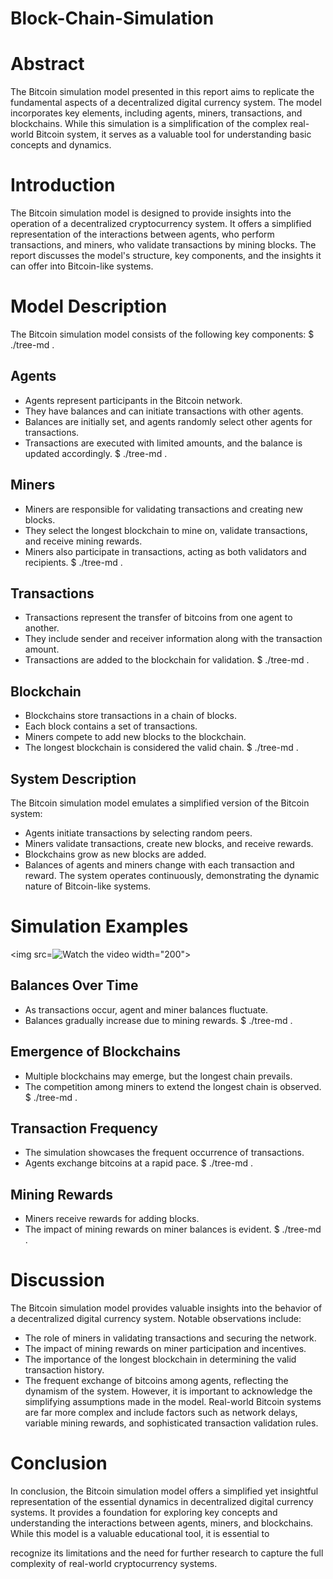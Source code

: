 # Block-Chain-Simulation

# Abstract
The Bitcoin simulation model presented in this report aims to replicate the fundamental aspects of a decentralized digital currency system. The model incorporates key elements, including agents, miners, transactions, and blockchains. While this simulation is a simplification of the complex real-world Bitcoin system, it serves as a valuable tool for understanding basic concepts and dynamics.

# Introduction
The Bitcoin simulation model is designed to provide insights into the operation of a decentralized cryptocurrency system. It offers a simplified representation of the interactions between agents, who perform transactions, and miners, who validate transactions by mining blocks. The report discusses the model's structure, key components, and the insights it can offer into Bitcoin-like systems.

# Model Description
The Bitcoin simulation model consists of the following key components:
$ ./tree-md .
## Agents
  * Agents represent participants in the Bitcoin network.
  * They have balances and can initiate transactions with other agents.
  * Balances are initially set, and agents randomly select other agents for transactions.
  * Transactions are executed with limited amounts, and the balance is updated
accordingly.
$ ./tree-md .
## Miners
  * Miners are responsible for validating transactions and creating new blocks.
  * They select the longest blockchain to mine on, validate transactions, and receive
mining rewards.
  * Miners also participate in transactions, acting as both validators and recipients.
$ ./tree-md .
## Transactions
  * Transactions represent the transfer of bitcoins from one agent to another.
  * They include sender and receiver information along with the transaction amount.
  * Transactions are added to the blockchain for validation.
$ ./tree-md .
## Blockchain
  * Blockchains store transactions in a chain of blocks.
  * Each block contains a set of transactions.
  * Miners compete to add new blocks to the blockchain.
  * The longest blockchain is considered the valid chain.
$ ./tree-md .
## System Description
The Bitcoin simulation model emulates a simplified version of the Bitcoin system:
  * Agents initiate transactions by selecting random peers.
  * Miners validate transactions, create new blocks, and receive rewards.
  * Blockchains grow as new blocks are added.
  * Balances of agents and miners change with each transaction and reward.
The system operates continuously, demonstrating the dynamic nature of Bitcoin-like systems.

# Simulation Examples


<img src=![Watch the video](https://github.com/DanielGuarnizo/Block-Chain-Simulation/assets/87019453/6bdaa5e8-fa6a-4370-b20b-4b9213bbcdc0) width="200">


## Balances Over Time
  * As transactions occur, agent and miner balances fluctuate.
  * Balances gradually increase due to mining rewards.
$ ./tree-md .
## Emergence of Blockchains
  * Multiple blockchains may emerge, but the longest chain prevails.
  * The competition among miners to extend the longest chain is observed.
$ ./tree-md .
## Transaction Frequency
  * The simulation showcases the frequent occurrence of transactions.
  * Agents exchange bitcoins at a rapid pace.
$ ./tree-md .
## Mining Rewards
  * Miners receive rewards for adding blocks.
  * The impact of mining rewards on miner balances is evident.
$ ./tree-md .
# Discussion
The Bitcoin simulation model provides valuable insights into the behavior of a decentralized digital currency system. Notable observations include:
  * The role of miners in validating transactions and securing the network.
  * The impact of mining rewards on miner participation and incentives.
  * The importance of the longest blockchain in determining the valid transaction history.
  * The frequent exchange of bitcoins among agents, reflecting the dynamism of the system.
However, it is important to acknowledge the simplifying assumptions made in the model. Real-world Bitcoin systems are far more complex and include factors such as network delays, variable mining rewards, and sophisticated transaction validation rules.
# Conclusion
In conclusion, the Bitcoin simulation model offers a simplified yet insightful representation of the essential dynamics in decentralized digital currency systems. It provides a foundation for exploring key concepts and understanding the interactions between agents, miners, and blockchains. While this model is a valuable educational tool, it is essential to

recognize its limitations and the need for further research to capture the full complexity of real-world cryptocurrency systems.
